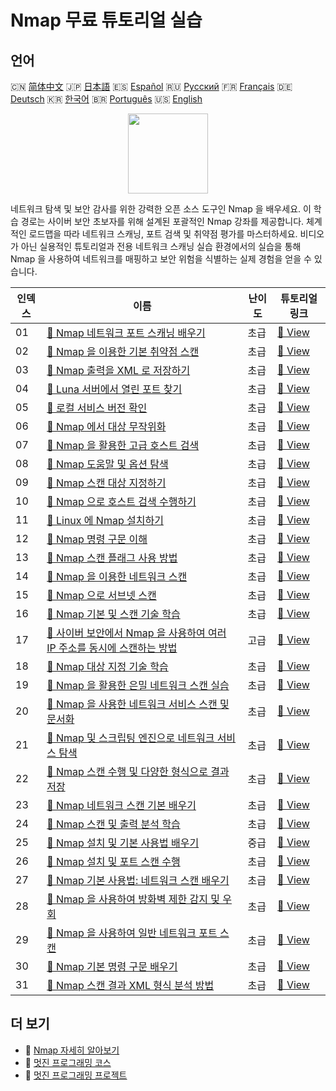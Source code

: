 # Nmap 무료 튜토리얼 실습

## 언어

🇨🇳 [简体中文](README_zh.md) 🇯🇵 [日本語](README_ja.md) 🇪🇸 [Español](README_es.md) 🇷🇺 [Русский](README_ru.md) 🇫🇷 [Français](README_fr.md) 🇩🇪 [Deutsch](README_de.md) 🇰🇷 [한국어](README_ko.md) 🇧🇷 [Português](README_pt.md) 🇺🇸 [English](README.md) 

<div align="center">
<img width="128px" src="https://file.labex.io/path/pPoL1KPkCT9I.png">
</div>

네트워크 탐색 및 보안 감사를 위한 강력한 오픈 소스 도구인 Nmap 을 배우세요. 이 학습 경로는 사이버 보안 초보자를 위해 설계된 포괄적인 Nmap 강좌를 제공합니다. 체계적인 로드맵을 따라 네트워크 스캐닝, 포트 검색 및 취약점 평가를 마스터하세요. 비디오가 아닌 실용적인 튜토리얼과 전용 네트워크 스캐닝 실습 환경에서의 실습을 통해 Nmap 을 사용하여 네트워크를 매핑하고 보안 위험을 식별하는 실제 경험을 얻을 수 있습니다.

|   인덱스 | 이름                                                                                                                                                                                              | 난이도   | 튜토리얼 링크                                                                                                                     |
|----------|---------------------------------------------------------------------------------------------------------------------------------------------------------------------------------------------------|----------|-----------------------------------------------------------------------------------------------------------------------------------|
|       01 | [📖 Nmap 네트워크 포트 스캐닝 배우기](https://labex.io/ko/tutorials/nmap-learn-nmap-network-port-scanning-415936)                                                                                 | 초급     | [🔗 View](https://labex.io/ko/tutorials/nmap-learn-nmap-network-port-scanning-415936)                                             |
|       02 | [📖 Nmap 을 이용한 기본 취약점 스캔](https://labex.io/ko/tutorials/comptia-basic-vulnerability-scanning-with-nmap-594554)                                                                         | 초급     | [🔗 View](https://labex.io/ko/tutorials/comptia-basic-vulnerability-scanning-with-nmap-594554)                                    |
|       03 | [📖 Nmap 출력을 XML 로 저장하기](https://labex.io/ko/tutorials/nmap-save-nmap-output-to-xml-548705)                                                                                               | 초급     | [🔗 View](https://labex.io/ko/tutorials/nmap-save-nmap-output-to-xml-548705)                                                      |
|       04 | [📖 Luna 서버에서 열린 포트 찾기](https://labex.io/ko/tutorials/nmap-find-open-port-on-luna-server-548697)                                                                                        | 초급     | [🔗 View](https://labex.io/ko/tutorials/nmap-find-open-port-on-luna-server-548697)                                                |
|       05 | [📖 로컬 서비스 버전 확인](https://labex.io/ko/tutorials/nmap-verify-service-version-locally-548693)                                                                                              | 초급     | [🔗 View](https://labex.io/ko/tutorials/nmap-verify-service-version-locally-548693)                                               |
|       06 | [📖 Nmap 에서 대상 무작위화](https://labex.io/ko/tutorials/nmap-randomize-targets-in-nmap-547108)                                                                                                 | 초급     | [🔗 View](https://labex.io/ko/tutorials/nmap-randomize-targets-in-nmap-547108)                                                    |
|       07 | [📖 Nmap 을 활용한 고급 호스트 검색](https://labex.io/ko/tutorials/nmap-perform-advanced-host-discovery-in-nmap-547102)                                                                           | 초급     | [🔗 View](https://labex.io/ko/tutorials/nmap-perform-advanced-host-discovery-in-nmap-547102)                                      |
|       08 | [📖 Nmap 도움말 및 옵션 탐색](https://labex.io/ko/tutorials/nmap-explore-nmap-help-and-options-in-nmap-547101)                                                                                    | 초급     | [🔗 View](https://labex.io/ko/tutorials/nmap-explore-nmap-help-and-options-in-nmap-547101)                                        |
|       09 | [📖 Nmap 스캔 대상 지정하기](https://labex.io/ko/tutorials/nmap-specify-targets-for-scanning-in-nmap-530185)                                                                                      | 초급     | [🔗 View](https://labex.io/ko/tutorials/nmap-specify-targets-for-scanning-in-nmap-530185)                                         |
|       10 | [📖 Nmap 으로 호스트 검색 수행하기](https://labex.io/ko/tutorials/nmap-perform-host-discovery-with-nmap-530184)                                                                                   | 초급     | [🔗 View](https://labex.io/ko/tutorials/nmap-perform-host-discovery-with-nmap-530184)                                             |
|       11 | [📖 Linux 에 Nmap 설치하기](https://labex.io/ko/tutorials/nmap-install-nmap-on-linux-530181)                                                                                                      | 초급     | [🔗 View](https://labex.io/ko/tutorials/nmap-install-nmap-on-linux-530181)                                                        |
|       12 | [📖 Nmap 명령 구문 이해](https://labex.io/ko/tutorials/nmap-understand-nmap-command-syntax-530159)                                                                                                | 초급     | [🔗 View](https://labex.io/ko/tutorials/nmap-understand-nmap-command-syntax-530159)                                               |
|       13 | [📖 Nmap 스캔 플래그 사용 방법](https://labex.io/ko/tutorials/nmap-how-to-use-nmap-scanning-flags-420509)                                                                                         | 초급     | [🔗 View](https://labex.io/ko/tutorials/nmap-how-to-use-nmap-scanning-flags-420509)                                               |
|       14 | [📖 Nmap 을 이용한 네트워크 스캔](https://labex.io/ko/tutorials/nmap-network-scanning-with-nmap-415959)                                                                                           | 초급     | [🔗 View](https://labex.io/ko/tutorials/nmap-network-scanning-with-nmap-415959)                                                   |
|       15 | [📖 Nmap 으로 서브넷 스캔](https://labex.io/ko/tutorials/nmap-scanning-subnet-with-nmap-415954)                                                                                                   | 초급     | [🔗 View](https://labex.io/ko/tutorials/nmap-scanning-subnet-with-nmap-415954)                                                    |
|       16 | [📖 Nmap 기본 및 스캔 기술 학습](https://labex.io/ko/tutorials/nmap-learn-nmap-fundamentals-and-scanning-techniques-415937)                                                                       | 초급     | [🔗 View](https://labex.io/ko/tutorials/nmap-learn-nmap-fundamentals-and-scanning-techniques-415937)                              |
|       17 | [📖 사이버 보안에서 Nmap 을 사용하여 여러 IP 주소를 동시에 스캔하는 방법](https://labex.io/ko/tutorials/nmap-how-to-scan-multiple-ip-addresses-simultaneously-using-nmap-in-cybersecurity-414798) | 고급     | [🔗 View](https://labex.io/ko/tutorials/nmap-how-to-scan-multiple-ip-addresses-simultaneously-using-nmap-in-cybersecurity-414798) |
|       18 | [📖 Nmap 대상 지정 기술 학습](https://labex.io/ko/tutorials/nmap-learn-target-specification-techniques-in-nmap-415935)                                                                            | 초급     | [🔗 View](https://labex.io/ko/tutorials/nmap-learn-target-specification-techniques-in-nmap-415935)                                |
|       19 | [📖 Nmap 을 활용한 은밀 네트워크 스캔 실습](https://labex.io/ko/tutorials/nmap-perform-stealth-network-scanning-with-nmap-415933)                                                                 | 초급     | [🔗 View](https://labex.io/ko/tutorials/nmap-perform-stealth-network-scanning-with-nmap-415933)                                   |
|       20 | [📖 Nmap 을 사용한 네트워크 서비스 스캔 및 문서화](https://labex.io/ko/tutorials/nmap-use-nmap-to-scan-and-document-network-services-415932)                                                      | 초급     | [🔗 View](https://labex.io/ko/tutorials/nmap-use-nmap-to-scan-and-document-network-services-415932)                               |
|       21 | [📖 Nmap 및 스크립팅 엔진으로 네트워크 서비스 탐색](https://labex.io/ko/tutorials/nmap-discover-network-services-with-nmap-and-its-scripting-engine-415931)                                       | 초급     | [🔗 View](https://labex.io/ko/tutorials/nmap-discover-network-services-with-nmap-and-its-scripting-engine-415931)                 |
|       22 | [📖 Nmap 스캔 수행 및 다양한 형식으로 결과 저장](https://labex.io/ko/tutorials/nmap-perform-nmap-scans-and-save-results-in-different-formats-415928)                                              | 초급     | [🔗 View](https://labex.io/ko/tutorials/nmap-perform-nmap-scans-and-save-results-in-different-formats-415928)                     |
|       23 | [📖 Nmap 네트워크 스캔 기본 배우기](https://labex.io/ko/tutorials/nmap-learn-nmap-network-scanning-basics-415927)                                                                                 | 초급     | [🔗 View](https://labex.io/ko/tutorials/nmap-learn-nmap-network-scanning-basics-415927)                                           |
|       24 | [📖 Nmap 스캔 및 출력 분석 학습](https://labex.io/ko/tutorials/nmap-learn-nmap-scanning-and-output-analysis-415926)                                                                               | 초급     | [🔗 View](https://labex.io/ko/tutorials/nmap-learn-nmap-scanning-and-output-analysis-415926)                                      |
|       25 | [📖 Nmap 설치 및 기본 사용법 배우기](https://labex.io/ko/tutorials/nmap-learn-nmap-installation-and-basic-usage-415924)                                                                           | 중급     | [🔗 View](https://labex.io/ko/tutorials/nmap-learn-nmap-installation-and-basic-usage-415924)                                      |
|       26 | [📖 Nmap 설치 및 포트 스캔 수행](https://labex.io/ko/tutorials/nmap-install-nmap-and-perform-port-scanning-415923)                                                                                | 초급     | [🔗 View](https://labex.io/ko/tutorials/nmap-install-nmap-and-perform-port-scanning-415923)                                       |
|       27 | [📖 Nmap 기본 사용법: 네트워크 스캔 배우기](https://labex.io/ko/tutorials/nmap-learn-nmap-fundamentals-for-network-scanning-415922)                                                               | 초급     | [🔗 View](https://labex.io/ko/tutorials/nmap-learn-nmap-fundamentals-for-network-scanning-415922)                                 |
|       28 | [📖 Nmap 을 사용하여 방화벽 제한 감지 및 우회](https://labex.io/ko/tutorials/nmap-use-nmap-to-detect-and-bypass-firewall-restrictions-415921)                                                     | 초급     | [🔗 View](https://labex.io/ko/tutorials/nmap-use-nmap-to-detect-and-bypass-firewall-restrictions-415921)                          |
|       29 | [📖 Nmap 을 사용하여 일반 네트워크 포트 스캔](https://labex.io/ko/tutorials/nmap-use-nmap-to-scan-common-network-ports-415920)                                                                    | 초급     | [🔗 View](https://labex.io/ko/tutorials/nmap-use-nmap-to-scan-common-network-ports-415920)                                        |
|       30 | [📖 Nmap 기본 명령 구문 배우기](https://labex.io/ko/tutorials/nmap-learn-nmap-basic-command-syntax-415919)                                                                                        | 초급     | [🔗 View](https://labex.io/ko/tutorials/nmap-learn-nmap-basic-command-syntax-415919)                                              |
|       31 | [📖 Nmap 스캔 결과 XML 형식 분석 방법](https://labex.io/ko/tutorials/nmap-how-to-analyze-nmap-scan-results-in-xml-format-415516)                                                                  | 초급     | [🔗 View](https://labex.io/ko/tutorials/nmap-how-to-analyze-nmap-scan-results-in-xml-format-415516)                               |

## 더 보기

- 🔗 [Nmap 자세히 알아보기](https://labex.io/ko/skilltrees/nmap)
- 🔗 [멋진 프로그래밍 코스](https://github.com/labex-labs/awesome-programming-courses)
- 🔗 [멋진 프로그래밍 프로젝트](https://github.com/labex-labs/awesome-programming-projects)

